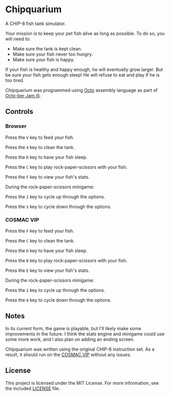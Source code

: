 # Chipquarium
A CHIP-8 fish tank simulator.

Your mission is to keep your pet fish alive as long as possible. To do so, you
will need to:
* Make sure the tank is kept clean.
* Make sure your fish never too hungry.
* Make sure your fish is happy.

If your fish is healthy and happy enough, he will eventually grow larger. But be
sure your fish gets enough sleep! He will refuse to eat and play if he is too
tired.

Chipquarium was programmed using [Octo][1] assembly language as part of
[Octo-ber Jam III][2].

## Controls

### Browser
Press the `V` key to feed your fish.

Press the `4` key to clean the tank.

Press the `R` key to have your fish sleep.

Press the `C` key to play rock-paper-scissors with your fish.

Press the `F` key to view your fish's stats.

During the rock-paper-scissors minigame:

Press the `2` key to cycle up through the options.

Press the `S` key to cycle down through the options.

### COSMAC VIP
Press the `F` key to feed your fish.

Press the `C` key to clean the tank.

Press the `D` key to have your fish sleep.

Press the `B` key to play rock-paper-scissors with your fish.

Press the `E` key to view your fish's stats.

During the rock-paper-scissors minigame:

Press the `2` key to cycle up through the options.

Press the `8` key to cycle down through the options.

## Notes
In its current form, the game is playable, but I'll likely make some
improvements in the future. I think the stats engine and minigame could use some
more work, and I also plan on adding an ending screen.

Chipquarium was written using the original CHIP-8 instruction set. As a result,
it should run on the [COSMAC VIP][3] without any issues.

## License
This project is licensed under the MIT License. For more information, see the
included [LICENSE][4] file.

[1]: http://github.com/JohnEarnest/Octo "JohnEarnest / Octo"
[2]: http://www.awfuljams.com/octojam-iii/ "Octo-ber Jam III"
[3]: http://en.wikipedia.org/wiki/COSMAC_VIP "COSMAC VIP"
[4]: LICENSE "MIT License"
